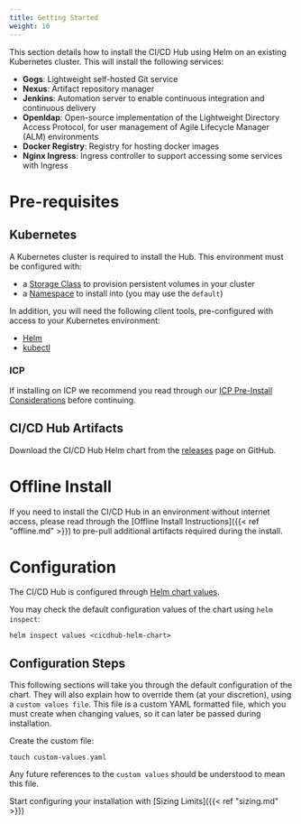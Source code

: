 ```yaml
---
title: Getting Started
weight: 10
---
```


This section details how to install the CI/CD Hub using Helm on an existing Kubernetes cluster. This will install the following services:

- **Gogs**: Lightweight self-hosted Git service
- **Nexus**: Artifact repository manager
- **Jenkins**: Automation server to enable continuous integration and continuous delivery
- **Openldap**: Open-source implementation of the Lightweight Directory Access Protocol, for user management of Agile Lifecycle Manager (ALM) environments
- **Docker Registry**: Registry for hosting docker images
- **Nginx Ingress**: Ingress controller to support accessing some services with Ingress

# Pre-requisites

## Kubernetes

A Kubernetes cluster is required to install the Hub. This environment must be configured with:

- a [Storage Class](https://kubernetes.io/docs/concepts/storage/storage-classes/) to provision persistent volumes in your cluster
- a [Namespace](https://kubernetes.io/docs/concepts/overview/working-with-objects/namespaces/) to install into (you may use the `default`)

In addition, you will need the following client tools, pre-configured with access to your Kubernetes environment:

- [Helm](https://helm.sh/)
- [kubectl](https://kubernetes.io/docs/tasks/tools/install-kubectl/)

### ICP

If installing on ICP we recommend you read through our [ICP Pre-Install Considerations](/reference/icp-pre-install) before continuing.

## CI/CD Hub Artifacts

Download the CI/CD Hub Helm chart from the [releases](https://github.com/accanto-systems/lm-cicdhub/releases) page on GitHub.

# Offline Install

If you need to install the CI/CD Hub in an environment without internet access, please read through the [Offline Install Instructions]({{< ref "offline.md" >}}) to pre-pull additional artifacts required during the install.

# Configuration

The CI/CD Hub is configured through [Helm chart values](https://helm.sh/docs/using_helm/#using-helm).

You may check the default configuration values of the chart using `helm inspect`:

```
helm inspect values <cicdhub-helm-chart>
```

## Configuration Steps

This following sections will take you through the default configuration of the chart. They will also explain how to override them (at your discretion), using a `custom values file`. This file is a custom YAML formatted file, which you must create when changing values, so it can later be passed during installation.

Create the custom file:

```
touch custom-values.yaml
```

Any future references to the `custom values` should be understood to mean this file.

Start configuring your installation with [Sizing Limits]({{< ref "sizing.md" >}})
